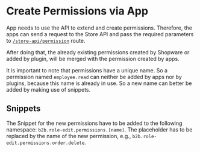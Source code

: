 # Create Permissions via App

App needs to use the API to extend and create permissions. Therefore, the apps can send a request to the Store API and pass the required parameters to [`/store-api/permission`]() route.

After doing that, the already existing permissions created by Shopware or added by plugin, will be merged with the permission created by apps.

It is important to note that permissions have a unique name. So a permission named `employee.read` can neither be added by apps nor by plugins, because this name is already in use. So a new name can better be added by making use of snippets.

## Snippets

The Snippet for the new permissions have to be added to the following namespace: `b2b.role-edit.permissions.[name]`. The placeholder has to be replaced by the name of the new permission, e.g., `b2b.role-edit.permissions.order.delete`.
